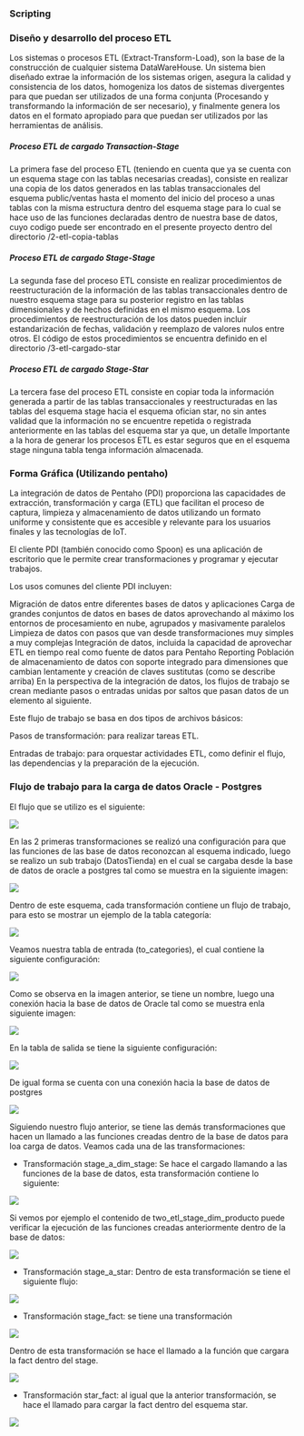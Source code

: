 ### Scripting
### Diseño y desarrollo del proceso ETL

Los sistemas o procesos ETL (Extract-Transform-Load), son la base de la construcción de cualquier sistema DataWareHouse. Un sistema bien diseñado extrae la información de los sistemas origen, asegura la calidad y consistencia de los datos, homogeniza los datos de sistemas divergentes para que puedan ser utilizados de una forma conjunta (Procesando y transformando la información de ser necesario), y finalmente genera los datos en el formato apropiado para que puedan ser utilizados por las herramientas de análisis.

##### Proceso ETL de cargado Transaction-Stage

La primera fase del proceso ETL (teniendo en cuenta que ya se cuenta con un esquema stage con las tablas necesarias creadas), consiste en realizar una copia de los datos generados en las tablas transaccionales del esquema public/ventas hasta el momento del inicio del proceso a unas tablas con la misma estructura dentro del esquema stage para lo cual se hace uso de las funciones declaradas dentro de nuestra base de datos, cuyo codigo puede ser encontrado en el presente proyecto dentro del directorio /2-etl-copia-tablas

##### Proceso ETL de cargado Stage-Stage
La segunda fase del proceso ETL consiste en realizar procedimientos de reestructuración de la información de las tablas transaccionales dentro de nuestro esquema stage para su posterior registro en las tablas dimensionales y de hechos definidas en el mismo esquema. Los procedimientos de reestructuración de los datos pueden incluir estandarización de fechas, validación y reemplazo de valores nulos entre otros. El código de estos procedimientos se encuentra definido en el directorio /3-etl-cargado-star

##### Proceso ETL de cargado Stage-Star
La tercera fase del proceso ETL consiste en copiar toda la información generada a partir de las tablas transaccionales y reestructuradas en las tablas del esquema stage hacia el esquema ofician star, no sin antes validad que la información no se encuentre repetida o registrada anteriormente en las tablas del esquema star ya que, un detalle Importante a la hora de generar los procesos ETL es estar seguros que en el esquema stage ninguna  tabla tenga información almacenada.

### Forma Gráfica (Utilizando pentaho)
La integración de datos de Pentaho (PDI) proporciona las capacidades de extracción, transformación y carga (ETL) que facilitan el proceso de captura, limpieza y almacenamiento de datos utilizando un formato uniforme y consistente que es accesible y relevante para los usuarios finales y las tecnologías de IoT.

El cliente PDI (también conocido como Spoon) es una aplicación de escritorio que le permite crear transformaciones y programar y ejecutar trabajos.

Los usos comunes del cliente PDI incluyen:

Migración de datos entre diferentes bases de datos y aplicaciones
Carga de grandes conjuntos de datos en bases de datos aprovechando al máximo los entornos de procesamiento en nube, agrupados y masivamente paralelos
Limpieza de datos con pasos que van desde transformaciones muy simples a muy complejas
Integración de datos, incluida la capacidad de aprovechar ETL en tiempo real como fuente de datos para Pentaho Reporting
Población de almacenamiento de datos con soporte integrado para dimensiones que cambian lentamente y creación de claves sustitutas (como se describe arriba)
En la perspectiva de la integración de datos, los flujos de trabajo se crean mediante pasos o entradas unidas por saltos que pasan datos de un elemento al siguiente.

Este flujo de trabajo se basa en dos tipos de archivos básicos:

Pasos de transformación: para realizar tareas ETL.

Entradas de trabajo: para orquestar actividades ETL, como definir el flujo, las dependencias y la preparación de la ejecución.

### Flujo de trabajo para la carga de datos Oracle - Postgres
El flujo que se utilizo es el siguiente:

![](img/flujo_pentaho.png)

En las 2 primeras transformaciones se realizó una configuración para que las funciones de las base de datos reconozcan al esquema indicado, luego se realizo un sub trabajo (DatosTienda) en el cual se cargaba desde la base de datos de oracle a postgres tal como se muestra en la siguiente imagen:

![](img/flujo_pentaho_esquema.png)

Dentro de este esquema, cada transformación contiene un flujo de trabajo, para esto se mostrar un ejemplo de la tabla categoría:

![](img/flujo_pentaho_categoria.png)

Veamos nuestra tabla de entrada (to_categories), el cual contiene la siguiente configuración:

![](img/flujo_pentaho_entrada_categoria.png)

Como se observa en la imagen anterior, se tiene un nombre, luego una conexión hacia la base de datos de Oracle tal como se muestra enla siguiente imagen:

![](img/flujo_pentaho_conexion.png)

En la tabla de salida se tiene la siguiente configuración:

![](img/flujo_pentaho_salida.png)

De igual forma se cuenta con una conexión hacia la base de datos de postgres

![](img/flujo_pentaho_postgres.png)

Siguiendo nuestro flujo anterior, se tiene las demás transformaciones que hacen un llamado  a las funciones creadas dentro de la base de datos para loa carga de datos. Veamos cada una de las transformaciones:

- Transformación stage_a_dim_stage: Se hace el cargado llamando a las funciones de la base de datos, esta transformación contiene lo siguiente:

![](img/transformacion_stage_dimstage.png)

Si vemos por ejemplo el contenido de two_etl_stage_dim_producto puede verificar la ejecución de las funciones creadas anteriormente dentro de la base de datos:

![](img/flujo_pentaho_funcionU.png)

- Transformación stage_a_star: Dentro de esta transformación se tiene el siguiente flujo:

![](img/transformacion_stage_star.png)

- Transformación stage_fact: se tiene una transformación 

![](img/transformacion_stage_fac.png)

Dentro de esta transformación se hace el llamado a la función que cargara la fact dentro del stage.

![](img/flujo_pentaho_funcionD.png)

- Transformación star_fact: al igual que la anterior transformación, se hace el llamado para cargar la fact dentro del esquema star.

![](img/transformacion_star_fact.png)


















